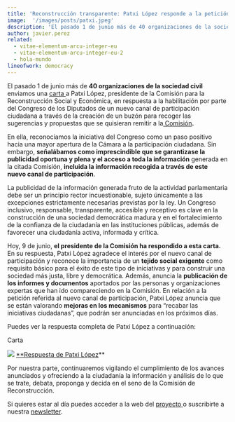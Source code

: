 ```yaml
---
title: 'Reconstrucción transparente: Patxi López responde a la petición de la sociedad civil'
image:  '/images/posts/patxi.jpeg'
description: 'El pasado 1 de junio más de 40 organizaciones de la sociedad civil enviamos una carta a Patxi López, presidente de la Comisión para la Reconstrucción Social y Económica.'
author: javier.perez
related:
  - vitae-elementum-arcu-integer-eu
  - vitae-elementum-arcu-integer-eu-2
  - hola-mundo
lineofwork: democracy
---
```


El pasado 1 de junio más de **40 organizaciones de la sociedad civil** enviamos una [carta ](https://docs.google.com/document/d/1v69gG89NLNCM2eG_M_BwdToAsxWY2Zfk8eT2ezy93Yw/edit?usp=sharing)a Patxi López, presidente de la Comisión para la Reconstrucción Social y Económica, en respuesta a la habilitación por parte del Congreso de los Diputados de un nuevo canal de participación ciudadana a través de la creación de un buzón para recoger las sugerencias y propuestas que se quisieran remitir a la[ Comisión](http://www.congreso.es/portal/page/portal/Congreso/Congreso/Organos/Comision?_piref73_7498063_73_1339256_1339256.next_page=/wc/detalleInformComisiones?idOrgano=390&idLegislatura=14)**.**

En ella, reconocíamos la iniciativa del Congreso como un paso positivo hacia una mayor apertura de la Cámara a la participación ciudadana. Sin embargo, **señalábamos como imprescindible que se garantizase la publicidad oportuna y plena y el acceso a toda la información** generada en la citada Comisión, **incluida la información recogida a través de este nuevo canal de participación**.

La publicidad de la información generada fruto de la actividad parlamentaria debe ser un principio rector incuestionable, sujeto únicamente a las excepciones estrictamente necesarias previstas por la ley. Un Congreso inclusivo, responsable, transparente, accesible y receptivo es clave en la construcción de una sociedad democrática madura y en el fortalecimiento de la confianza de la ciudadanía en las instituciones públicas, además de favorecer una ciudadanía activa, informada y crítica.

Hoy, 9 de junio, **el presidente de la Comisión ha respondido a esta carta.** En su respuesta, Patxi López agradece el interés por el nuevo canal de participación y reconoce la importancia de un **tejido social exigente** como requisito básico para el éxito de este tipo de iniciativas y para construir una sociedad más justa, libre y democrática. Además, anuncia la **publicación de los informes y documentos** aportados por las personas y organizaciones expertas que han ido compareciendo en la Comisión. En relación a la petición referida al nuevo canal de participación, Patxi López anuncia que se están valorando **mejoras en los mecanismos** para “recabar las iniciativas ciudadanas”, que podrán ser anunciadas en los próximos días.

Puedes ver la respuesta completa de Patxi López a continuación:

Carta

![](/images/posts/carta.png)
[**Respuesta de Patxi López](https://drive.google.com/file/d/12mGxFyRINpE3fnmy56GuYlV4FWY4538v/view?usp=sharing)**

Por nuestra parte, continuaremos vigilando el cumplimiento de los avances anunciados y ofreciendo a la ciudadanía la información y análisis de lo que se trate, debata, proponga y decida en el seno de la Comisión de Reconstrucción.

Si quieres estar al día puedes acceder a la web del [proyecto ](https://www.ciecode.es/political-watch/covid-19/)o suscribirte a nuestra [newsletter](https://bit.ly/3cSCP4k).
